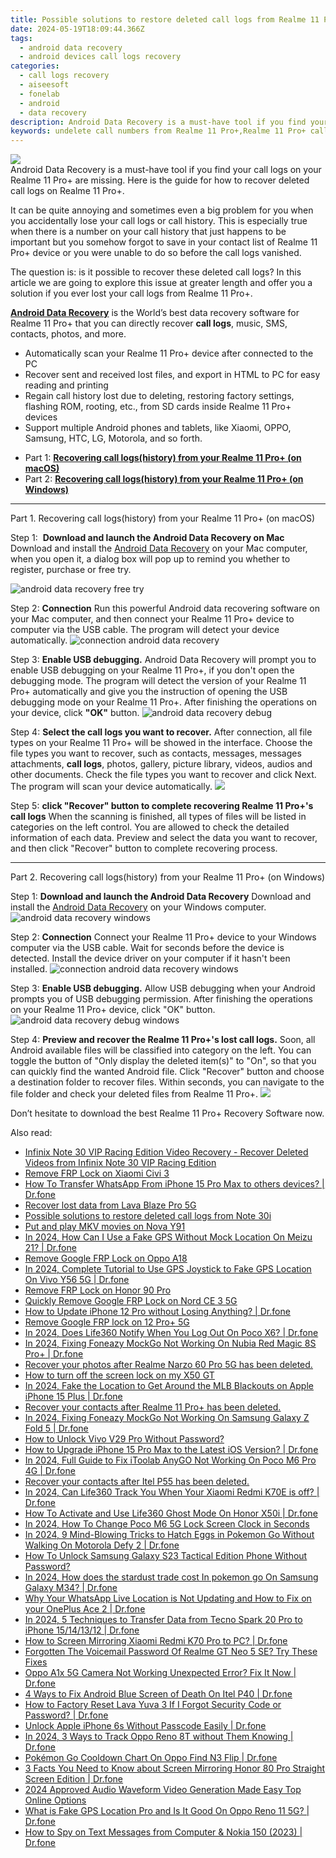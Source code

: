 ```yaml
---
title: Possible solutions to restore deleted call logs from Realme 11 Pro+
date: 2024-05-19T18:09:44.366Z
tags: 
  - android data recovery
  - android devices call logs recovery
categories: 
  - call logs recovery
  - aiseesoft
  - fonelab
  - android
  - data recovery
description: Android Data Recovery is a must-have tool if you find your call logs on your Realme 11 Pro+ are missing. Here is the guide for how to recover deleted call logs on Realme 11 Pro+.
keywords: undelete call numbers from Realme 11 Pro+,Realme 11 Pro+ call logs recovery,restore deleted call history on Realme 11 Pro+,save erased call logs on Realme 11 Pro+,unerase call numbers from Realme 11 Pro+,Regain missing call history on Realme 11 Pro+,recover call history from Realme 11 Pro+,recover deleted call history 2018 for Realme 11 Pro+,Realme 11 Pro+ reset but recover call history,how can i find my deleted call history Realme 11 Pro+,how to recover deleted call history in Realme 11 Pro+,lost all call history in Realme 11 Pro+ again
---
```


<img src="https://img0mobiles.techidaily.com/images/best-assets/devices/realme/realme-11-proplus/4.jpg" class="atpl-imgstyle"  />

<div class="atpl-content atpl-for-fonelab-android recover-call-logs">

<div class="atpl-post-description-part-1">
Android Data Recovery is a must-have tool if you find your call logs on your Realme 11 Pro+ are missing. Here is the guide for how to recover deleted call logs on Realme 11 Pro+.
</div>



<div class="atpl-post-description-part-2">
<div class="tpl-content-sub-paragraph-normal">
    <p>
      It can be quite annoying and sometimes even a big problem for you when you accidentally lose your call logs or call history. This is especially true when there is a number on your call history that just happens to be important but you somehow forgot to save in your contact list of Realme 11 Pro+ device or you were unable to do so before the call logs vanished.
    </p>
  </div>
  
  <div class="tpl-content-sub-paragraph-normal">
    <p>
      The question is: is it possible to recover these deleted call logs? In this article we are going to explore this issue at greater length and offer you a solution if you ever lost your call logs from Realme 11 Pro+.
    </p>
  </div>
</div>

<div class="atpl-post-description-part-3">
<div class="tpl-content-sub-paragraph-content">
  <p>
    <a href="https://tools.techidaily.com/aiseesoft-android-data-recovery/" ><strong>Android Data Recovery</strong></a> is the World’s best data recovery software for Realme 11 Pro+ that you can directly recover <b>call logs</b>, music, SMS, contacts, photos, and more.
  </p>
</div>
<div class="tpl-content-sub-paragraph-content">
  <ul class="tpl-content-sub-paragraph-ul-style">
    <li>Automatically scan your Realme 11 Pro+ device after connected to the PC</li>
    <li>Recover sent and received lost files, and export in HTML to PC for easy reading and printing</li>
    <li>Regain call history lost due to deleting, restoring factory settings, flashing ROM, rooting, etc., from SD cards inside Realme 11 Pro+ devices</li>
    <li>Support multiple Android phones and tablets, like Xiaomi, OPPO, Samsung, HTC, LG, Motorola, and so forth.</li>
  </ul>
</div>
</div>

<ul>
  <li>Part 1: <strong><a href="#p1"> Recovering call logs(history) from your Realme 11 Pro+  (on macOS)</a></strong></li>
  <li>Part 2: <strong><a href="#p2"> Recovering call logs(history) from your Realme 11 Pro+  (on Windows)</a></strong></li>
</ul>


<!-- Part 1 -->
<a id="p1" name="p1" ></a><hr>

<div>
  <span class="atpl-step-part-style">Part 1. Recovering call logs(history) from your Realme 11 Pro+ (on macOS)</span>
</div>

<span class="atpl-stepstyle-a"><span>Step 1: </span></span> <strong>Download and launch the Android Data Recovery on Mac</strong>
Download and install the <a href="https://tools.techidaily.com/aiseesoft-android-data-recovery/" >Android Data Recovery</a> on your Mac computer, when you open it, a dialog box will pop up to remind you whether to register, purchase or free try.

<img src="https://tools.techidaily.com/images/apps/aiseesoft/android-data-recovery/mac-free-try.png" class="atpl-imgstyle" alt="android data recovery free try" />

<span class="atpl-stepstyle-a"><span>Step 2: </span></span> <strong>Connection</strong>
Run this powerful Android data recovering software on your Mac computer, and then connect your Realme 11 Pro+ device to computer via the USB cable. The program will detect your device automatically.
<img src="https://tools.techidaily.com/images/apps/aiseesoft/android-data-recovery/mac-connection-interface.jpg" class="atpl-imgstyle" alt="connection android data recovery" />

<span class="atpl-stepstyle-a"><span>Step 3: </span></span> <strong>Enable USB debugging.</strong>
Android Data Recovery will prompt you to enable USB debugging on your Realme 11 Pro+, if you don't open the debugging mode. The program will detect the version of your Realme 11 Pro+ automatically and give you the instruction of opening the USB debugging mode on your Realme 11 Pro+. After finishing the operations on your device, click <strong>"OK"</strong> button.
<img src="https://tools.techidaily.com/images/apps/aiseesoft/android-data-recovery/mac-android-usb-debug.jpg"  class="atpl-imgstyle" alt="android data recovery debug" />

<span class="atpl-stepstyle-a"><span>Step 4: </span></span> <strong>Select the call logs you want to recover.</strong>
After connection, all file types on your Realme 11 Pro+ will be showed in the interface. Choose the file types you want to recover, such as contacts, messages, messages attachments, <b>call logs</b>, photos, gallery, picture library, videos, audios and other documents. Check the file types you want to recover and click Next. The program will scan your device automatically.
<img src="https://tools.techidaily.com/images/apps/aiseesoft/android-data-recovery/mac-choose-type-call-logs.jpg" class="atpl-imgstyle"  />

<span class="atpl-stepstyle-a"><span>Step 5: </span></span> <strong>click "Recover" button to  complete recovering Realme 11 Pro+'s call logs</strong>
When the scanning is finished, all types of files will be listed in categories on the left control. You are allowed to check the detailed information of each data. Preview and select the data you want to recover, and then click "Recover" button to complete recovering process.


<a id="p2" name="p2"></a><hr>

<!-- Part 2 -->
<div>
  <span class="atpl-step-part-style">Part 2. Recovering call logs(history) from your Realme 11 Pro+ (on Windows)</span>
</div>

<span class="atpl-stepstyle-a"><span>Step 1: </span></span> <strong>Download and launch the Android Data Recovery</strong>
Download and install the <a href="https://tools.techidaily.com/aiseesoft-android-data-recovery/" >Android Data Recovery</a> on your Windows computer.
<img src="https://tools.techidaily.com/images/apps/aiseesoft/android-data-recovery/win-start-interface.png"  class="atpl-imgstyle" alt="android data recovery windows" />

<span class="atpl-stepstyle-a"><span>Step 2: </span></span> <strong>Connection</strong>
Connect your Realme 11 Pro+ device to your Windows computer via the USB cable. Wait for seconds before the device is detected. Install the device driver on your computer if it hasn't been installed.
<img src="https://tools.techidaily.com/images/apps/aiseesoft/android-data-recovery/win-connection-interface.png" class="atpl-imgstyle" alt="connection android data recovery windows" />

<span class="atpl-stepstyle-a"><span>Step 3: </span></span> <strong>Enable USB debugging.</strong>
Allow USB debugging when your Android prompts you of USB debugging permission. After finishing the operations on your Realme 11 Pro+ device, click "OK" button.
<img src="https://tools.techidaily.com/images/apps/aiseesoft/android-data-recovery/win-android-usb-debug.png" class="atpl-imgstyle" alt="android data recovery debug windows" />

<span class="atpl-stepstyle-a"><span>Step 4: </span></span> <strong>Preview and recover the Realme 11 Pro+'s lost call logs.</strong>
Soon, all Android available files will be classified into category on the left. You can toggle the button of "Only display the deleted item(s)" to "On", so that you can quickly find the wanted Android file. Click "Recover" button and choose a destination folder to recover files. Within seconds, you can navigate to the file folder and check your deleted files from Realme 11 Pro+.
<img src="https://tools.techidaily.com/images/apps/aiseesoft/android-data-recovery/win-recover-call-logs.png" class="atpl-imgstyle"  />

<div class="atpl-post-description-part-4">
<div class="tpl-content-sub-paragraph-normal">
  <p>
    Don’t hesitate to download the best Realme 11 Pro+ Recovery Software now.
  </p>
</div>
</div>

<ins class="adsbygoogle"
     style="display:block"
     data-ad-client="ca-pub-7571918770474297"
     data-ad-slot="8358498916"
     data-ad-format="auto"
     data-full-width-responsive="true"></ins>



</div>
<ins class="adsbygoogle"
    style="display:block"
    data-ad-format="autorelaxed"
    data-ad-client="ca-pub-7571918770474297"
    data-ad-slot="1223367746"></ins>

<span class="atpl-alsoreadstyle">Also read:</span>
<div><ul>
<li><a href="https://review-topics.techidaily.com/infinix-note-30-vip-racing-edition-video-recovery-recover-deleted-videos-from-infinix-note-30-vip-racing-edition-by-fonelab-android-recover-video/"><u>Infinix Note 30 VIP Racing Edition Video Recovery - Recover Deleted Videos from Infinix Note 30 VIP Racing Edition</u></a></li>
<li><a href="https://review-topics.techidaily.com/remove-frp-lock-on-xiaomi-civi-3-by-drfone-android-unlock-remove-google-frp/"><u>Remove FRP Lock on Xiaomi Civi 3</u></a></li>
<li><a href="https://review-topics.techidaily.com/how-to-transfer-whatsapp-from-iphone-15-pro-max-to-others-devices-drfone-by-drfone-transfer-whatsapp-from-ios-transfer-whatsapp-from-ios/"><u>How To Transfer WhatsApp From iPhone 15 Pro Max to others devices? | Dr.fone</u></a></li>
<li><a href="https://review-topics.techidaily.com/recover-lost-data-from-lava-blaze-pro-5g-by-fonelab-android-recover-data/"><u>Recover lost data from Lava Blaze Pro 5G</u></a></li>
<li><a href="https://review-topics.techidaily.com/possible-solutions-to-restore-deleted-call-logs-from-note-30i-by-fonelab-android-recover-call-logs/"><u>Possible solutions to restore deleted call logs from Note 30i</u></a></li>
<li><a href="https://review-topics.techidaily.com/put-and-play-mkv-movies-on-nova-y91-by-aiseesoft-video-converter-play-mkv-on-android/"><u>Put and play MKV movies on Nova Y91</u></a></li>
<li><a href="https://review-topics.techidaily.com/in-2024-how-can-i-use-a-fake-gps-without-mock-location-on-meizu-21-drfone-by-drfone-virtual-android/"><u>In 2024, How Can I Use a Fake GPS Without Mock Location On Meizu 21? | Dr.fone</u></a></li>
<li><a href="https://review-topics.techidaily.com/remove-google-frp-lock-on-oppo-a18-by-drfone-android-unlock-remove-google-frp/"><u>Remove Google FRP Lock on Oppo A18</u></a></li>
<li><a href="https://review-topics.techidaily.com/in-2024-complete-tutorial-to-use-gps-joystick-to-fake-gps-location-on-vivo-y56-5g-drfone-by-drfone-virtual-android/"><u>In 2024, Complete Tutorial to Use GPS Joystick to Fake GPS Location On Vivo Y56 5G | Dr.fone</u></a></li>
<li><a href="https://review-topics.techidaily.com/remove-frp-lock-on-honor-90-pro-by-drfone-android-unlock-remove-google-frp/"><u>Remove FRP Lock on Honor 90 Pro</u></a></li>
<li><a href="https://review-topics.techidaily.com/quickly-remove-google-frp-lock-on-nord-ce-3-5g-by-drfone-android-unlock-remove-google-frp/"><u>Quickly Remove Google FRP Lock on Nord CE 3 5G</u></a></li>
<li><a href="https://review-topics.techidaily.com/how-to-update-iphone-12-pro-without-losing-anything-drfone-by-drfone-ios-system-repair-ios-system-repair/"><u>How to Update iPhone 12 Pro without Losing Anything? | Dr.fone</u></a></li>
<li><a href="https://review-topics.techidaily.com/remove-google-frp-lock-on-12-proplus-5g-by-drfone-android-unlock-remove-google-frp/"><u>Remove Google FRP lock on 12 Pro+ 5G</u></a></li>
<li><a href="https://review-topics.techidaily.com/in-2024-does-life360-notify-when-you-log-out-on-poco-x6-drfone-by-drfone-virtual-android/"><u>In 2024, Does Life360 Notify When You Log Out On Poco X6? | Dr.fone</u></a></li>
<li><a href="https://review-topics.techidaily.com/in-2024-fixing-foneazy-mockgo-not-working-on-nubia-red-magic-8s-proplus-drfone-by-drfone-virtual-android/"><u>In 2024, Fixing Foneazy MockGo Not Working On Nubia Red Magic 8S Pro+ | Dr.fone</u></a></li>
<li><a href="https://review-topics.techidaily.com/recover-your-photos-after-realme-narzo-60-pro-5g-has-been-deleted-by-fonelab-android-recover-photos/"><u>Recover your photos after Realme Narzo 60 Pro 5G has been deleted.</u></a></li>
<li><a href="https://review-topics.techidaily.com/how-to-turn-off-the-screen-lock-on-my-x50-gt-by-drfone-android-unlock-android-unlock/"><u>How to turn off the screen lock on my X50 GT</u></a></li>
<li><a href="https://review-topics.techidaily.com/in-2024-fake-the-location-to-get-around-the-mlb-blackouts-on-apple-iphone-15-plus-drfone-by-drfone-virtual-ios/"><u>In 2024, Fake the Location to Get Around the MLB Blackouts on Apple iPhone 15 Plus | Dr.fone</u></a></li>
<li><a href="https://review-topics.techidaily.com/recover-your-contacts-after-realme-11-proplus-has-been-deleted-by-fonelab-android-recover-contacts/"><u>Recover your contacts after Realme 11 Pro+ has been deleted.</u></a></li>
<li><a href="https://review-topics.techidaily.com/in-2024-fixing-foneazy-mockgo-not-working-on-samsung-galaxy-z-fold-5-drfone-by-drfone-virtual-android/"><u>In 2024, Fixing Foneazy MockGo Not Working On Samsung Galaxy Z Fold 5 | Dr.fone</u></a></li>
<li><a href="https://review-topics.techidaily.com/how-to-unlock-vivo-v29-pro-without-password-by-drfone-android-unlock-android-unlock/"><u>How to Unlock Vivo V29 Pro Without Password?</u></a></li>
<li><a href="https://review-topics.techidaily.com/how-to-upgrade-iphone-15-pro-max-to-the-latest-ios-version-drfone-by-drfone-ios-system-repair-ios-system-repair/"><u>How to Upgrade iPhone 15 Pro Max to the Latest iOS Version? | Dr.fone</u></a></li>
<li><a href="https://review-topics.techidaily.com/in-2024-full-guide-to-fix-itoolab-anygo-not-working-on-poco-m6-pro-4g-drfone-by-drfone-virtual-android/"><u>In 2024, Full Guide to Fix iToolab AnyGO Not Working On Poco M6 Pro 4G | Dr.fone</u></a></li>
<li><a href="https://review-topics.techidaily.com/recover-your-contacts-after-itel-p55-has-been-deleted-by-fonelab-android-recover-contacts/"><u>Recover your contacts after Itel P55 has been deleted.</u></a></li>
<li><a href="https://review-topics.techidaily.com/in-2024-can-life360-track-you-when-your-xiaomi-redmi-k70e-is-off-drfone-by-drfone-virtual-android/"><u>In 2024, Can Life360 Track You When Your Xiaomi Redmi K70E is off? | Dr.fone</u></a></li>
<li><a href="https://review-topics.techidaily.com/how-to-activate-and-use-life360-ghost-mode-on-honor-x50i-drfone-by-drfone-virtual-android/"><u>How To Activate and Use Life360 Ghost Mode On Honor X50i | Dr.fone</u></a></li>
<li><a href="https://easy-unlock-android.techidaily.com/in-2024-how-to-change-poco-m6-5g-lock-screen-clock-in-seconds-by-drfone-android/"><u>In 2024, How To Change Poco M6 5G Lock Screen Clock in Seconds</u></a></li>
<li><a href="https://android-pokemon-go.techidaily.com/in-2024-9-mind-blowing-tricks-to-hatch-eggs-in-pokemon-go-without-walking-on-motorola-defy-2-drfone-by-drfone-virtual-android/"><u>In 2024, 9 Mind-Blowing Tricks to Hatch Eggs in Pokemon Go Without Walking On Motorola Defy 2 | Dr.fone</u></a></li>
<li><a href="https://android-unlock.techidaily.com/how-to-unlock-samsung-galaxy-s23-tactical-edition-phone-without-password-by-drfone-android/"><u>How To Unlock Samsung Galaxy S23 Tactical Edition Phone Without Password?</u></a></li>
<li><a href="https://change-location.techidaily.com/in-2024-how-does-the-stardust-trade-cost-in-pokemon-go-on-samsung-galaxy-m34-drfone-by-drfone-virtual-android/"><u>In 2024, How does the stardust trade cost In pokemon go On Samsung Galaxy M34? | Dr.fone</u></a></li>
<li><a href="https://location-social.techidaily.com/why-your-whatsapp-live-location-is-not-updating-and-how-to-fix-on-your-oneplus-ace-2-drfone-by-drfone-virtual-android/"><u>Why Your WhatsApp Live Location is Not Updating and How to Fix on your OnePlus Ace 2 | Dr.fone</u></a></li>
<li><a href="https://android-transfer.techidaily.com/in-2024-5-techniques-to-transfer-data-from-tecno-spark-20-pro-to-iphone-15141312-drfone-by-drfone-transfer-from-android-transfer-from-android/"><u>In 2024, 5 Techniques to Transfer Data from Tecno Spark 20 Pro to iPhone 15/14/13/12 | Dr.fone</u></a></li>
<li><a href="https://screen-mirror.techidaily.com/how-to-screen-mirroring-xiaomi-redmi-k70-pro-to-pc-drfone-by-drfone-android/"><u>How to Screen Mirroring Xiaomi Redmi K70 Pro to PC? | Dr.fone</u></a></li>
<li><a href="https://easy-unlock-android.techidaily.com/forgotten-the-voicemail-password-of-realme-gt-neo-5-se-try-these-fixes-by-drfone-android/"><u>Forgotten The Voicemail Password Of Realme GT Neo 5 SE? Try These Fixes</u></a></li>
<li><a href="https://fix-guide.techidaily.com/oppo-a1x-5g-camera-not-working-unexpected-error-fix-it-now-drfone-by-drfone-fix-android-problems-fix-android-problems/"><u>Oppo A1x 5G Camera Not Working Unexpected Error? Fix It Now | Dr.fone</u></a></li>
<li><a href="https://howto.techidaily.com/4-ways-to-fix-android-blue-screen-of-death-on-itel-p40-drfone-by-drfone-fix-android-problems-fix-android-problems/"><u>4 Ways to Fix Android Blue Screen of Death On Itel P40 | Dr.fone</u></a></li>
<li><a href="https://techidaily.com/how-to-factory-reset-lava-yuva-3-if-i-forgot-security-code-or-password-drfone-by-drfone-reset-android-reset-android/"><u>How to Factory Reset Lava Yuva 3 If I Forgot Security Code or Password? | Dr.fone</u></a></li>
<li><a href="https://iphone-unlock.techidaily.com/unlock-apple-iphone-6s-without-passcode-easily-drfone-by-drfone-ios/"><u>Unlock Apple iPhone 6s Without Passcode Easily | Dr.fone</u></a></li>
<li><a href="https://android-location-track.techidaily.com/in-2024-3-ways-to-track-oppo-reno-8t-without-them-knowing-drfone-by-drfone-virtual-android/"><u>In 2024, 3 Ways to Track Oppo Reno 8T without Them Knowing | Dr.fone</u></a></li>
<li><a href="https://android-pokemon-go.techidaily.com/pokemon-go-cooldown-chart-on-oppo-find-n3-flip-drfone-by-drfone-virtual-android/"><u>Pokémon Go Cooldown Chart On Oppo Find N3 Flip | Dr.fone</u></a></li>
<li><a href="https://screen-mirror.techidaily.com/3-facts-you-need-to-know-about-screen-mirroring-honor-80-pro-straight-screen-edition-drfone-by-drfone-android/"><u>3 Facts You Need to Know about Screen Mirroring Honor 80 Pro Straight Screen Edition | Dr.fone</u></a></li>
<li><a href="https://ai-vdieo-software.techidaily.com/2024-approved-audio-waveform-video-generation-made-easy-top-online-options/"><u>2024 Approved Audio Waveform Video Generation Made Easy Top Online Options</u></a></li>
<li><a href="https://fake-location.techidaily.com/what-is-fake-gps-location-pro-and-is-it-good-on-oppo-reno-11-5g-drfone-by-drfone-virtual-android/"><u>What is Fake GPS Location Pro and Is It Good On Oppo Reno 11 5G? | Dr.fone</u></a></li>
<li><a href="https://android-location-track.techidaily.com/how-to-spy-on-text-messages-from-computer-and-nokia-150-2023-drfone-by-drfone-virtual-android/"><u>How to Spy on Text Messages from Computer & Nokia 150 (2023) | Dr.fone</u></a></li>
</ul></div>


